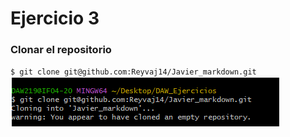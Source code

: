 # Ejercicio 3
### Clonar el repositorio
`$ git clone git@github.com:Reyvaj14/Javier_markdown.git`
![alt text](1.png)